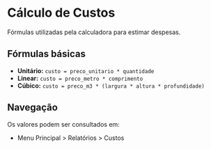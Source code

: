 # Cálculo de Custos

Fórmulas utilizadas pela calculadora para estimar despesas.

## Fórmulas básicas

- **Unitário:** `custo = preco_unitario * quantidade`
- **Linear:** `custo = preco_metro * comprimento`
- **Cúbico:** `custo = preco_m3 * (largura * altura * profundidade)`

## Navegação

Os valores podem ser consultados em:

- Menu Principal > Relatórios > Custos
